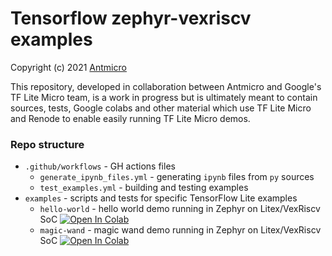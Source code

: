 # Tensorflow zephyr-vexriscv examples
Copyright (c) 2021 [Antmicro](https://www.antmicro.com)

This repository, developed in collaboration between Antmicro and Google's TF Lite Micro team, is a work in progress but is ultimately meant to contain sources, tests, Google colabs and other material which use TF Lite Micro and Renode to enable easily running TF Lite Micro demos.

### Repo structure

* `.github/workflows` - GH actions files
  * `generate_ipynb_files.yml` - generating `ipynb` files from `py` sources
  * `test_examples.yml` - building and testing examples
* `examples` - scripts and tests for specific TensorFlow Lite examples
  * `hello-world` - hello world demo running in Zephyr on Litex/VexRiscv SoC [![Open In Colab](https://colab.research.google.com/assets/colab-badge.svg)](https://colab.research.google.com/github/antmicro/tensorflow-zephyr-vexriscv-examples/blob/master/examples/hello-world/hello_world.ipynb)
  * `magic-wand` - magic wand demo running in Zephyr on Litex/VexRiscv SoC [![Open In Colab](https://colab.research.google.com/assets/colab-badge.svg)](https://colab.research.google.com/github/antmicro/tensorflow-zephyr-vexriscv-examples/blob/master/examples/magic-wand/magic_wand.ipynb)